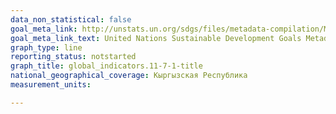```yaml
---
data_non_statistical: false
goal_meta_link: http://unstats.un.org/sdgs/files/metadata-compilation/Metadata-Goal-11.pdf
goal_meta_link_text: United Nations Sustainable Development Goals Metadata (pdf 2066kB)
graph_type: line
reporting_status: notstarted
graph_title: global_indicators.11-7-1-title
national_geographical_coverage: Кыргызская Республика
measurement_units: 

---
```

